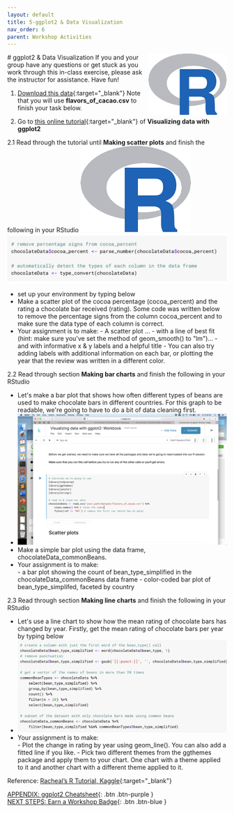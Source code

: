 ```yaml
---
layout: default
title: 5-ggplot2 & Data Visualization
nav_order: 6
parent: Workshop Activities
---
```

<img src="images/ggplot-01.png" style="float:right;width:180px;" alt="rstudio logo"> 
# ggplot2 & Data Visualization
If you and your group have any questions or get stuck as you work through this in-class exercise, please ask the instructor for assistance.  Have fun!

1. [Download this data](http://bit.ly/2wfjTx3){:target="_blank"} Note that you will use **flavors_of_cacao.csv** to finish your task below.

2. Go to [this online tutorial](http://bit.ly/2wjPo95){:target="_blank"} of **Visualizing data with ggplot2**

2.1 Read through the tutorial until **Making scatter plots** and finish the following in your RStudio
![data](images/ggplot-01.png)
![data](images/ggplot-02.png)
- set up your environment by typing below
- Make a scatter plot of the cocoa percentage (cocoa_percent) and the rating a chocolate bar received (rating).  Some code was written below to remove the percentage signs from the column cocoa_percent and to make sure the data type of each column is correct. 
- Your assignment is to make: 
      - A scatter plot …
      - with a line of best fit (hint: make sure you've set the method of geom_smooth() to "lm")...
      - and with informative x & y labels and a helpful title
      - You can also try adding labels with additional information on each bar, or plotting the year that the review was written in a different color.

2.2 Read through section **Making bar charts** and finish the following in your RStudio
- Let's make a bar plot that shows how often different types of beans are used to make chocolate bars in different countries. For this graph to be readable, we're going to have to do a bit of data cleaning first. 
- ![data](images/ggplot-03.png)
- Make a simple bar plot using the data frame, chocolateData_commonBeans.
- Your assignment is to make:  
      - a bar plot showing the count of bean_type_simplified in  the chocolateData_commonBeans data frame
      - color-coded bar plot of bean_type_simplifed, faceted by country

2.3 Read through section **Making line charts** and finish the following in your RStudio
- Let's use a line chart to show how the mean rating of chocolate bars has changed by year. Firstly, get the mean rating of chocolate bars per year by typing below
- ![data](images/ggplot-04.png)
- Your assignment is to make:  
       - Plot the change in rating by year using geom_line(). You can also add a fitted line if you like. 
       - Pick two different themes from the ggthemes package and apply them to your chart. One chart with a theme applied to it and another chart with a different theme applied to it.

Reference: [Racheal’s R Tutorial, Kaggle](https://www.kaggle.com/rtatman/rachael-s-r-tutorials){:target="_blank"}

[APPENDIX: ggplot2 Cheatsheet](https://drive.google.com/file/d/1PuMBZwAutnBjJ8xVCeLgElZwcC1UIhrz/view){: .btn .btn-purple }<br>
[NEXT STEPS: Earn a Workshop Badge](informal-credentials.html){: .btn .btn-blue }
